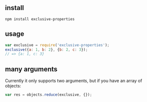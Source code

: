
## install

```
npm install exclusive-properties
```

## usage

```js
var exclusive = require('exclusive-properties');
exclusive({a: 1, b: 2}, {b: 2, c: 3});
// => {a: 1, c: 3}
```

## many arguments

Currently it only supports two arguments, but if you have an array of objects:

```js
var res = objects.reduce(exclusive, {});
```

